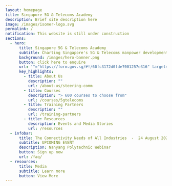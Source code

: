 ```yaml
---
layout: homepage
title: Singapore 5G & Telecoms Academy
description: Brief site description here
image: /images/isomer-logo.svg
permalink: /
notification: This website is still under construction
sections:
  - hero:
      title: Singapore 5G & Telecoms Academy
      subtitle: Charting Singapore's 5G & Telecoms manpower development with you
      background: /images/hero-banner.png
      button: click here to enquire
      url: '"="https://form.gov.sg/#!/60fc3172d0fde7001257e316" target="_blank"'
      key_highlights:
        - title: About Us
          description: ""
          url: /about-us/steering-comm
        - title: Courses
          description: "> 600 courses to choose from"
          url: /courses/5gtelecoms
        - title: Training Partners
          description: ""
          url: /training-partners
        - title: Resources
          description: Events and Media Stories
          url: /resources
  - infobar:
      title: The Connectivity Needs of All Industries  -  24 August 2021
      subtitle: UPCOMING EVENT
      description: Nanyang Polytechnic Webinar
      button: Sign up now
      url: /faq/
  - resources:
      title: Media
      subtitle: Learn more
      button: View More
---
```

